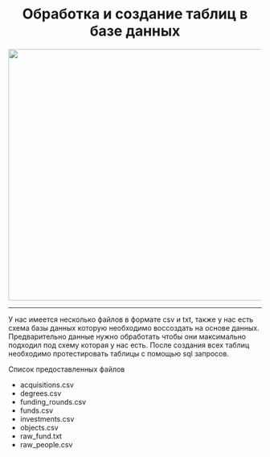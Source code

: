 
<div id="header" align="center">
  
  # Обработка и создание таблиц в базе данных
  
  <img src="https://www.publicdomainpictures.net/pictures/390000/velka/data-center-server-rack.jpg" width="700" height="500"/>
</div>

-----

У нас имеется несколько файлов в формате csv и txt, также у нас есть схема базы данных которую необходимо воссоздать на основе данных. Предварительно данные нужно обработать чтобы они максимально подходил под схему которая у нас есть. После создания всех таблиц необходимо протестировать таблицы с помощью sql запросов.

Список предоставленных файлов

- acquisitions.csv
- degrees.csv
- funding_rounds.csv
- funds.csv
- investments.csv
- objects.csv
- raw_fund.txt
- raw_people.csv
